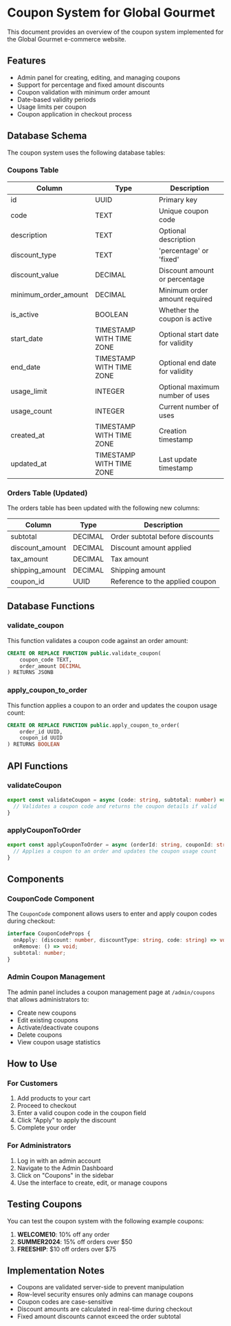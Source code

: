 # Coupon System for Global Gourmet

This document provides an overview of the coupon system implemented for the Global Gourmet e-commerce website.

## Features

- Admin panel for creating, editing, and managing coupons
- Support for percentage and fixed amount discounts
- Coupon validation with minimum order amount
- Date-based validity periods
- Usage limits per coupon
- Coupon application in checkout process

## Database Schema

The coupon system uses the following database tables:

### Coupons Table

| Column               | Type                    | Description                                   |
|----------------------|-------------------------|-----------------------------------------------|
| id                   | UUID                    | Primary key                                   |
| code                 | TEXT                    | Unique coupon code                            |
| description          | TEXT                    | Optional description                          |
| discount_type        | TEXT                    | 'percentage' or 'fixed'                       |
| discount_value       | DECIMAL                 | Discount amount or percentage                 |
| minimum_order_amount | DECIMAL                 | Minimum order amount required                 |
| is_active            | BOOLEAN                 | Whether the coupon is active                  |
| start_date           | TIMESTAMP WITH TIME ZONE| Optional start date for validity              |
| end_date             | TIMESTAMP WITH TIME ZONE| Optional end date for validity                |
| usage_limit          | INTEGER                 | Optional maximum number of uses               |
| usage_count          | INTEGER                 | Current number of uses                        |
| created_at           | TIMESTAMP WITH TIME ZONE| Creation timestamp                            |
| updated_at           | TIMESTAMP WITH TIME ZONE| Last update timestamp                         |

### Orders Table (Updated)

The orders table has been updated with the following new columns:

| Column          | Type    | Description                                |
|-----------------|---------|-------------------------------------------|
| subtotal        | DECIMAL | Order subtotal before discounts           |
| discount_amount | DECIMAL | Discount amount applied                   |
| tax_amount      | DECIMAL | Tax amount                                |
| shipping_amount | DECIMAL | Shipping amount                           |
| coupon_id       | UUID    | Reference to the applied coupon           |

## Database Functions

### validate_coupon

This function validates a coupon code against an order amount:

```sql
CREATE OR REPLACE FUNCTION public.validate_coupon(
    coupon_code TEXT,
    order_amount DECIMAL
) RETURNS JSONB
```

### apply_coupon_to_order

This function applies a coupon to an order and updates the coupon usage count:

```sql
CREATE OR REPLACE FUNCTION public.apply_coupon_to_order(
    order_id UUID,
    coupon_id UUID
) RETURNS BOOLEAN
```

## API Functions

### validateCoupon

```typescript
export const validateCoupon = async (code: string, subtotal: number) => {
  // Validates a coupon code and returns the coupon details if valid
}
```

### applyCouponToOrder

```typescript
export const applyCouponToOrder = async (orderId: string, couponId: string): Promise<boolean> => {
  // Applies a coupon to an order and updates the coupon usage count
}
```

## Components

### CouponCode Component

The `CouponCode` component allows users to enter and apply coupon codes during checkout:

```typescript
interface CouponCodeProps {
  onApply: (discount: number, discountType: string, code: string) => void;
  onRemove: () => void;
  subtotal: number;
}
```

### Admin Coupon Management

The admin panel includes a coupon management page at `/admin/coupons` that allows administrators to:

- Create new coupons
- Edit existing coupons
- Activate/deactivate coupons
- Delete coupons
- View coupon usage statistics

## How to Use

### For Customers

1. Add products to your cart
2. Proceed to checkout
3. Enter a valid coupon code in the coupon field
4. Click "Apply" to apply the discount
5. Complete your order

### For Administrators

1. Log in with an admin account
2. Navigate to the Admin Dashboard
3. Click on "Coupons" in the sidebar
4. Use the interface to create, edit, or manage coupons

## Testing Coupons

You can test the coupon system with the following example coupons:

1. **WELCOME10**: 10% off any order
2. **SUMMER2024**: 15% off orders over $50
3. **FREESHIP**: $10 off orders over $75

## Implementation Notes

- Coupons are validated server-side to prevent manipulation
- Row-level security ensures only admins can manage coupons
- Coupon codes are case-sensitive
- Discount amounts are calculated in real-time during checkout
- Fixed amount discounts cannot exceed the order subtotal
